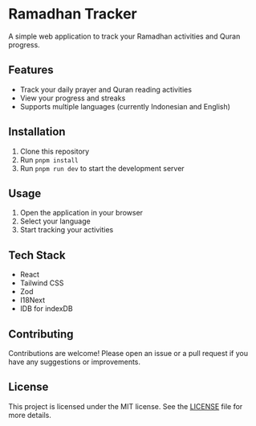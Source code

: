 # Ramadhan Tracker

A simple web application to track your Ramadhan activities and Quran progress.

## Features

- Track your daily prayer and Quran reading activities
- View your progress and streaks
- Supports multiple languages (currently Indonesian and English)

## Installation

1. Clone this repository
2. Run `pnpm install`
3. Run `pnpm run dev` to start the development server

## Usage

1. Open the application in your browser
2. Select your language
3. Start tracking your activities

## Tech Stack
- React
- Tailwind CSS
- Zod
- I18Next
- IDB for indexDB

## Contributing

Contributions are welcome! Please open an issue or a pull request if you have any suggestions or improvements.

## License

This project is licensed under the MIT license. See the [LICENSE](LICENSE) file for more details.
